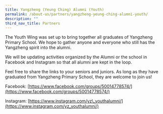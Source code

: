 ```yaml
---
title: Yangzheng (Yeung Ching) Alumni (Youth)
permalink: /about-us/partners/yangzheng-yeung-ching-alumni-youth/
description: ""
third_nav_title: Partners
---
```

The Youth Wing was set up to bring together all graduates of Yangzheng Primary School. We hope to gather anyone and everyone who still has the Yangzheng spirit into the alumni.

  

We will be updating activities organized by the Alumni or the school in Facebook and Instagram so that all alumni are kept in the loop.

  

Feel free to share the links to your seniors and juniors. As long as they have graduated from Yangzheng Primary School, they are welcome to join us!

  

Facebook: [https://www.facebook.com/groups/50014778574/](https://www.facebook.com/groups/50014778574/)

Instagram: [https://www.instagram.com/yz\_youthalumni/](https://www.instagram.com/yz_youthalumni/)